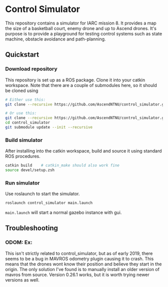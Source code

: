 # Control Simulator
This repository contains a simulator for IARC mission 8. It provides a map the size of a basketball court, enemy drone and up to Ascend drones. It's purpose is to provide a playground for testing control systems such as state machine, obstacle avoidance and path-planning. 

## Quickstart
### Download repository
This repository is set up as a ROS package. Clone it into your catkin workspace. Note that there are a couple of submodules here, so it should be cloned using
```bash
# Either use this:
git clone --recursive https://github.com/AscendNTNU/control_simulator.git

# Or use this:
git clone --recursive https://github.com/AscendNTNU/control_simulator.git
cd control_simulator
git submodule update --init --recursive
```

### Build simulator
After installing into the catkin workspace, build and source it using standard ROS procedures.
```bash
catkin build    # catkin_make should also work fine
source devel/setup.zsh
```

### Run simulator
Use roslaunch to start the simulator.
```bash
roslaunch control_simulator main.launch
```
`main.launch` will start a normal gazebo instance with gui. 


## Troubleshooting

### ODOM: Ex: 
This isn't strictly related to control_simulator, but as of early 2019, there seems to be a bug in MAVROS odometry plugin causing it to crash. This means that the drones wont know their position and believe they start in the origin. The only solution I've found is to manually install an older version of mavros from source. Version 0.26.1 works, but it is worth trying newer versions as well. 
